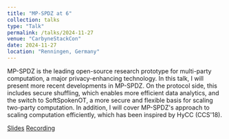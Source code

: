 ```yaml
---
title: "MP-SPDZ at 6"
collection: talks
type: "Talk"
permalink: /talks/2024-11-27
venue: "CarbyneStackCon"
date: 2024-11-27
location: "Renningen, Germany"
---
```


MP-SPDZ is the leading open-source research prototype for multi-party computation, a major privacy-enhancing technology. In this talk, I will present more recent developments in MP-SPDZ. On the protocol side, this includes secure shuffling, which enables more efficient data analytics, and the switch to SoftSpokenOT, a more secure and flexible basis for scaling two-party computation. In addition, I will cover MP-SPDZ's approach to scaling computation efficiently, which has been inspired by HyCC (CCS'18).

[Slides](/files/csc24.pdf) [Recording](https://bosch-ext.mediaspace.de.kaltura.com/media/+CSC24+-+MP-SPDZ+After+6+Years/0_bv8zefyf)
